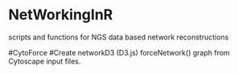 # NetWorkingInR
scripts and functions for NGS data based network reconstructions 

#CytoForce  #Create networkD3 (D3.js) forceNetwork() graph from Cytoscape input files. 
